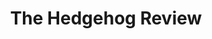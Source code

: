 ---
facebook: https://facebook.com/TheHedgehogReview
logohandle: hedgehogreview
sort: hedgehogreview
title: The Hedgehog Review
twitter: https://x.com/hedgehogreview
website: https://hedgehogreview.com/
---